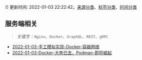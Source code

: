 :alarm_clock: 更新时间: 2022-01-03 22:22:42。[来源分类](../README.md)、[标签分类](../TAGS.md)、[时间分类](../TIMELINE.md)

## 服务端相关


> 关键字：`Nginx`、`Docker`、`GraphQL`、`REST`、`gRPC`



- [2022-01-03-手工模拟实现-Docker-容器网络](https://toutiao.io/k/2th2vk6) 
- [2022-01-03-Docker-大势已去，Podman-即将崛起](https://toutiao.io/k/d7fj4j4) 